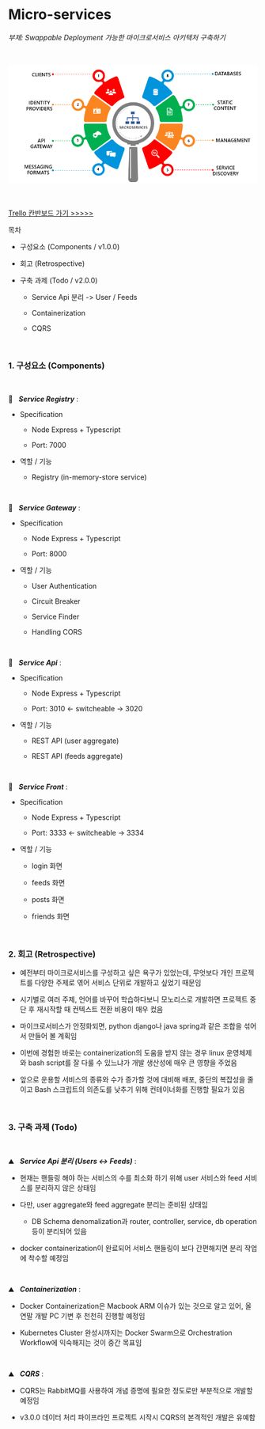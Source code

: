 # Micro-services

_부제: Swappable Deployment 가능한 마이크로서비스 아키텍처 구축하기_

<br/>

![microservice](./microservice.png)

<br/>

[Trello 칸반보드 가기 >>>>>](https://trello.com/b/ozvP1SeR/microservices)

목차 

* 구성요소 (Components / v1.0.0)

* 회고 (Retrospective)

* 구축 과제 (Todo / v2.0.0)

    * Service Api 분리 -> User / Feeds

    * Containerization

    * CQRS

<br/>

### 1. 구성요소 (Components)

<br/>

🚩 &nbsp; **_Service Registry_** :   

* Specification

    * Node Express + Typescript

    * Port: 7000

* 역할 / 기능

    * Registry (in-memory-store service)

<br/>

🚩 &nbsp; **_Service Gateway_** :   

* Specification

    * Node Express + Typescript

    * Port: 8000

* 역할 / 기능

    * User Authentication

    * Circuit Breaker

    * Service Finder

    * Handling CORS

<br/>

🚩 &nbsp; **_Service Api_** :   

* Specification

    * Node Express + Typescript

    * Port: 3010 <- switcheable -> 3020

* 역할 / 기능

    * REST API (user aggregate)

    * REST API (feeds aggregate)

<br/>

🚩 &nbsp; **_Service Front_** :   

* Specification

    * Node Express + Typescript

    * Port: 3333 <- switcheable -> 3334

* 역할 / 기능

    * login 화면

    * feeds 화면

    * posts 화면

    * friends 화면

<br/>

### 2. 회고 (Retrospective)

* 예전부터 마이크로서비스를 구성하고 싶은 욕구가 있었는데, 무엇보다 개인 프로젝트를 다양한 주제로 엮어 서비스 단위로 개발하고 싶었기 때문임 

* 시기별로 여러 주제, 언어를 바꾸어 학습하다보니 모노리스로 개발하면 프로젝트 중단 후 재시작할 때 컨텍스트 전환 비용이 매우 컸음

* 마이크로서비스가 안정화되면, python django나 java spring과 같은 조합을 섞어서 만들어 볼 계획임

* 이번에 경험한 바로는 containerization의 도움을 받지 않는 경우 linux 운영체제와 bash script를 잘 다룰 수 있느냐가 개발 생산성에 매우 큰 영향을 주었음

* 앞으로 운용할 서비스의 종류와 수가 증가할 것에 대비해  배포, 중단의 복잡성을 줄이고 Bash 스크립트의 의존도를 낮추기 위해 컨테이너화를 진행할 필요가 있음

<br/>

### 3. 구축 과제 (Todo)

<br/>

⛰ &nbsp; **_Service Api 분리 (Users <-> Feeds)_** :   

* 현재는 핸들링 해야 하는 서비스의 수를 최소화 하기 위해 user 서비스와 feed 서비스를 분리하지 않은 상태임

* 다만, user aggregate와 feed aggregate 분리는 준비된 상태임

    *  DB Schema denomalization과 router, controller, service, db operation 등이 분리되어 있음

* docker containerization이 완료되어 서비스 핸들링이 보다 간편해지면 분리 작업에 착수할 예정임

<br/>

⛰ &nbsp; **_Containerization_** :   

* Docker Containerization은 Macbook ARM 이슈가 있는 것으로 알고 있어, 올 연말 개발 PC 기변 후 천천히 진행할 예정임

* Kubernetes Cluster 완성시까지는 Docker Swarm으로 Orchestration Workflow에 익숙해지는 것이 중간 목표임

<br/>


⛰ &nbsp; **_CQRS_** :   

* CQRS는 RabbitMQ를 사용하여 개념 증명에 필요한 정도로만 부분적으로 개발할 예정임

* v3.0.0 데이터 처리 파이프라인 프로젝트 시작시 CQRS의 본격적인 개발은 유예함

<br/>

